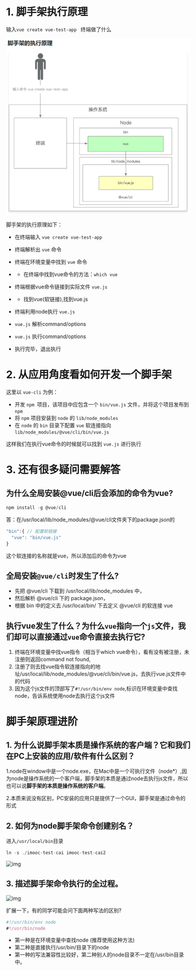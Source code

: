 # 1. 脚手架执行原理

输入`vue create vue-test-app ` 终端做了什么

![img](image/1622789069850-12f03cbb-f550-4565-ab67-600af0d1e272.png)

脚手架的执行原理如下：

- 在终端输入 `vue create vue-test-app`
- 终端解析出 `vue` 命令
- 终端在环境变量中找到 `vue` 命令

- - 在终端中找到vue命令的方法：`which vue`

- 终端根据vue命令链接到实际文件 `vue.js`

- - 找到vue(软链接),找到vue.js

- 终端利用node执行 `vue.js`
- `vue.js` 解析command/options
- `vue.js` 执行command/options
- 执行完毕，退出执行

# 2. 从应用角度看如何开发一个脚手架

这里以 `vue-cli` 为例：

- 开发 `npm `项目，该项目中应包含一个 `bin/vue.js` 文件，并将这个项目发布到 `npm`
- 将 `npm` 项目安装到 `node` 的 `lib/node_modules`
- 在 `node` 的 `bin` 目录下配置 `vue` 软连接指向 `lib/node_modules/@vue/cli/bin/vue.js`

这样我们在执行vue命令的时候就可以找到 `vue.js` 进行执行

# 3. 还有很多疑问需要解答

## 为什么全局安装@vue/cli后会添加的命令为vue?

```javascript
npm install -g @vue/cli
```

答：在/usr/local/lib/node_modules/@vue/cli文件夹下的package.json的

```javascript
"bin":{ // 配置软链接
  "vue": "bin/vue.js"
}
```

这个软连接的名称就是vue，所以添加后的命令为vue

## 全局安装`@vue/cli`时发生了什么?

- 先把 @vue/cli 下载到 /usr/local/lib/node_modules 中，
- 然后解析 @vue/cli 下的 package.json，
- 根据 bin 中的定义去 /usr/local/bin/ 下去定义 @vue/cli 的软连接 vue

## 执行vue发生了什么？为什么`vue`指向一个`js`文件，我们却可以直接通过`vue`命令直接去执行它?

1. 终端在环境变量中找vue指令（相当于which vue命令），看有没有被注册，未注册则返回command not found,
2. 注册了则去找vue指令软连接指向的地址/usr/local/lib/node_modules/@vue/cli/bin/vue.js，去执行vue.js文件中的代码
3. 因为这个js文件的顶部写了`#!/usr/bin/env node`,标识在环境变量中查找node，告诉系统使用node去执行这个js文件

# 脚手架原理进阶

## 1. 为什么说脚手架本质是操作系统的客户端？它和我们在PC上安装的应用/软件有什么区别？

1.node在window中是一个node.exe，在Mac中是一个可执行文件（node*）,因为node是操作系统的一个客户端，脚手架的本质是通过node去执行js文件，所以也可以说**脚手架的本质是操作系统的客户端**。

2.本质来说没有区别，PC安装的应用只是提供了一个GUI，脚手架是通过命令的形式

## 2. 如何为node脚手架命令创建别名？

进入`/usr/local/bin`目录

```javascript
ln -s ./imooc-test-cai imooc-test-cai2
```

![img](https://cdn.nlark.com/yuque/0/2021/png/243804/1622793903534-cd413991-6c88-4746-80b1-9725ac7839d7.png)

## 3. 描述脚手架命令执行的全过程。

![img](https://cdn.nlark.com/yuque/0/2021/png/243804/1622793994887-8ffa5de9-c531-4c06-ab04-0da1a4d577a9.png)

扩展一下，有的同学可能会问下面两种写法的区别?

```javascript
#!/usr/bin/env node
#!/usr/bin/node
```

- 第一种是在环境变量中查找node (推荐使用这种方法)
- 第二种是直接执行/usr/bin/目录下的node
- 第一种的写法兼容性比较好，第二种别人的node目录不一定在/usr/bin目录中。

